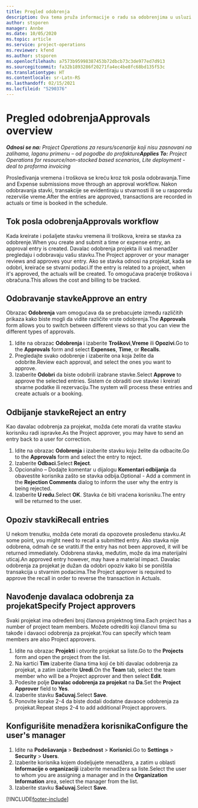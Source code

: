 ```yaml
---
title: Pregled odobrenja
description: Ova tema pruža informacije o radu sa odobrenjima u usluzi Project Operations.
author: stsporen
manager: Annbe
ms.date: 10/05/2020
ms.topic: article
ms.service: project-operations
ms.reviewer: kfend
ms.author: stsporen
ms.openlocfilehash: a7573b95998387453b72dbcb73c3de977ed7d913
ms.sourcegitcommit: fa32b1893286f20271fa4ec4be8fc68bd135f53c
ms.translationtype: HT
ms.contentlocale: sr-Latn-RS
ms.lasthandoff: 02/15/2021
ms.locfileid: "5290376"
---
```

# <a name="approvals-overview"></a><span data-ttu-id="9527c-103">Pregled odobrenja</span><span class="sxs-lookup"><span data-stu-id="9527c-103">Approvals overview</span></span>

<span data-ttu-id="9527c-104">_**Odnosi se na:** Project Operations za resurs/scenarije koji nisu zasnovani na zalihama, laganu primenu – od pogodbe do profakture_</span><span class="sxs-lookup"><span data-stu-id="9527c-104">_**Applies To:** Project Operations for resource/non-stocked based scenarios, Lite deployment - deal to proforma invoicing_</span></span>

<span data-ttu-id="9527c-105">Prosleđivanja vremena i troškova se kreću kroz tok posla odobravanja.</span><span class="sxs-lookup"><span data-stu-id="9527c-105">Time and Expense submissions move through an approval workflow.</span></span> <span data-ttu-id="9527c-106">Nakon odobravanja stavki, transakcije se evidentiraju u stvarnosti ili se u rasporedu rezerviše vreme.</span><span class="sxs-lookup"><span data-stu-id="9527c-106">After the entries are approved, transactions are recorded in actuals or time is booked in the schedule.</span></span>

## <a name="approvals-workflow"></a><span data-ttu-id="9527c-107">Tok posla odobrenja</span><span class="sxs-lookup"><span data-stu-id="9527c-107">Approvals workflow</span></span>
<span data-ttu-id="9527c-108">Kada kreirate i pošaljete stavku vremena ili troškova, kreira se stavka za odobrenje.</span><span class="sxs-lookup"><span data-stu-id="9527c-108">When you create and submit a time or expense entry, an approval entry is created.</span></span> <span data-ttu-id="9527c-109">Davalac odobrenja projekta ili vaš menadžer pregledaju i odobravaju vašu stavku.</span><span class="sxs-lookup"><span data-stu-id="9527c-109">The Project approver or your manager reviews and approves your entry.</span></span> <span data-ttu-id="9527c-110">Ako se stavka odnosi na projekat, kada se odobri, kreiraće se stvarni podaci.</span><span class="sxs-lookup"><span data-stu-id="9527c-110">If the entry is related to a project, when it's approved, the actuals will be created.</span></span> <span data-ttu-id="9527c-111">To omogućava praćenje troškova i obračuna.</span><span class="sxs-lookup"><span data-stu-id="9527c-111">This allows the cost and billing to be tracked.</span></span> 

## <a name="approve-an-entry"></a><span data-ttu-id="9527c-112">Odobravanje stavke</span><span class="sxs-lookup"><span data-stu-id="9527c-112">Approve an entry</span></span>
<span data-ttu-id="9527c-113">Obrazac **Odobrenja** vam omogućava da se prebacujete između različitih prikaza kako biste mogli da vidite različite vrste odobrenja.</span><span class="sxs-lookup"><span data-stu-id="9527c-113">The **Approvals** form allows you to switch between different views so that you can view the different types of approvals.</span></span>
  
1. <span data-ttu-id="9527c-114">Idite na obrazac **Odobrenja** i izaberite **Troškovi**,**Vreme** ili **Opozivi**.</span><span class="sxs-lookup"><span data-stu-id="9527c-114">Go to the **Approvals** form and select **Expenses**, **Time**, or **Recalls**.</span></span>
2. <span data-ttu-id="9527c-115">Pregledajte svako odobrenje i izaberite ona koja želite da odobrite.</span><span class="sxs-lookup"><span data-stu-id="9527c-115">Review each approval, and select the ones you want to approve.</span></span>
3. <span data-ttu-id="9527c-116">Izaberite **Odobri** da biste odobrili izabrane stavke.</span><span class="sxs-lookup"><span data-stu-id="9527c-116">Select **Approve** to approve the selected entries.</span></span>
<span data-ttu-id="9527c-117">Sistem će obraditi ove stavke i kreirati stvarne podatke ili rezervaciju.</span><span class="sxs-lookup"><span data-stu-id="9527c-117">The system will process these entries and create actuals or a booking.</span></span>

## <a name="reject-an-entry"></a><span data-ttu-id="9527c-118">Odbijanje stavke</span><span class="sxs-lookup"><span data-stu-id="9527c-118">Reject an entry</span></span>
<span data-ttu-id="9527c-119">Kao davalac odobrenja za projekat, možda ćete morati da vratite stavku korisniku radi ispravke.</span><span class="sxs-lookup"><span data-stu-id="9527c-119">As the Project approver, you may have to send an entry back to a user for correction.</span></span>
  
1. <span data-ttu-id="9527c-120">Idite na obrazac **Odobrenja** i izaberite stavku koju želite da odbacite.</span><span class="sxs-lookup"><span data-stu-id="9527c-120">Go to the **Approvals** form and select the entry to reject.</span></span> 
2. <span data-ttu-id="9527c-121">Izaberite **Odbaci**.</span><span class="sxs-lookup"><span data-stu-id="9527c-121">Select **Reject**.</span></span>
3. <span data-ttu-id="9527c-122">Opcionalno – Dodajte komentar u dijalogu **Komentari odbijanja** da obavestite korisnika zašto se stavka odbija.</span><span class="sxs-lookup"><span data-stu-id="9527c-122">Optional - Add a comment in the **Rejection Comments** dialog to inform the user why the entry is being rejected.</span></span>
4. <span data-ttu-id="9527c-123">Izaberite **U redu**.</span><span class="sxs-lookup"><span data-stu-id="9527c-123">Select **OK**.</span></span> <span data-ttu-id="9527c-124">Stavka će biti vraćena korisniku.</span><span class="sxs-lookup"><span data-stu-id="9527c-124">The entry will be returned to the user.</span></span>
  
## <a name="recall-entries"></a><span data-ttu-id="9527c-125">Opoziv stavki</span><span class="sxs-lookup"><span data-stu-id="9527c-125">Recall entries</span></span>
<span data-ttu-id="9527c-126">U nekom trenutku, možda ćete morati da opozovete prosleđenu stavku.</span><span class="sxs-lookup"><span data-stu-id="9527c-126">At some point, you might need to recall a submitted entry.</span></span> <span data-ttu-id="9527c-127">Ako stavka nije odobrena, odmah će se vratiti.</span><span class="sxs-lookup"><span data-stu-id="9527c-127">If the entry has not been approved, it will be returned immediately.</span></span> <span data-ttu-id="9527c-128">Odobrena stavka, međutim, može da ima materijalni uticaj.</span><span class="sxs-lookup"><span data-stu-id="9527c-128">An approved entry however, may have a material impact.</span></span> <span data-ttu-id="9527c-129">Davalac odobrenja za projekat je dužan da odobri opoziv kako bi se poništila transakcija u stvarnim podacima.</span><span class="sxs-lookup"><span data-stu-id="9527c-129">The Project approver is required to approve the recall in order to reverse the transaction in Actuals.</span></span>

## <a name="specify-project-approvers"></a><span data-ttu-id="9527c-130">Navođenje davalaca odobrenja za projekat</span><span class="sxs-lookup"><span data-stu-id="9527c-130">Specify Project approvers</span></span>
<span data-ttu-id="9527c-131">Svaki projekat ima određeni broj članova projektnog tima.</span><span class="sxs-lookup"><span data-stu-id="9527c-131">Each project has a number of project team members.</span></span> <span data-ttu-id="9527c-132">Možete odrediti koji članovi tima su takođe i davaoci odobrenja za projekat.</span><span class="sxs-lookup"><span data-stu-id="9527c-132">You can specify which team members are also Project approvers.</span></span>

1. <span data-ttu-id="9527c-133">Idite na obrazac **Projekti** i otvorite projekat sa liste.</span><span class="sxs-lookup"><span data-stu-id="9527c-133">Go to the **Projects** form and open the project from the list.</span></span>
2. <span data-ttu-id="9527c-134">Na kartici **Tim** izaberite člana tima koji će biti davalac odobrenja za projekat, a zatim izaberite **Uredi**.</span><span class="sxs-lookup"><span data-stu-id="9527c-134">On the **Team** tab, select the team member who will be a Project approver and then select **Edit**.</span></span>
3. <span data-ttu-id="9527c-135">Podesite polje **Davalac odobrenja za projekat** na **Da**.</span><span class="sxs-lookup"><span data-stu-id="9527c-135">Set the **Project Approver** field to **Yes**.</span></span>
4. <span data-ttu-id="9527c-136">Izaberite stavku **Sačuvaj**.</span><span class="sxs-lookup"><span data-stu-id="9527c-136">Select **Save**.</span></span>
5. <span data-ttu-id="9527c-137">Ponovite korake 2-4 da biste dodali dodatne davaoce odobrenja za projekat.</span><span class="sxs-lookup"><span data-stu-id="9527c-137">Repeat steps 2-4 to add additional Project approvers.</span></span>

## <a name="configure-the-users-manager"></a><span data-ttu-id="9527c-138">Konfigurišite menadžera korisnika</span><span class="sxs-lookup"><span data-stu-id="9527c-138">Configure the user's manager</span></span>

1. <span data-ttu-id="9527c-139">Idite na **Podešavanja** > **Bezbednost** > **Korisnici**.</span><span class="sxs-lookup"><span data-stu-id="9527c-139">Go to **Settings** > **Security** > **Users**.</span></span>
2. <span data-ttu-id="9527c-140">Izaberite korisnika kojem dodeljujete menadžera, a zatim u oblasti **Informacije o organizaciji** izaberite menadžera sa liste.</span><span class="sxs-lookup"><span data-stu-id="9527c-140">Select the user to whom you are assigning a manager and in the **Organization Information** area, select the manager from the list.</span></span> 
3. <span data-ttu-id="9527c-141">Izaberite stavku **Sačuvaj**.</span><span class="sxs-lookup"><span data-stu-id="9527c-141">Select **Save**.</span></span>




[!INCLUDE[footer-include](../includes/footer-banner.md)]